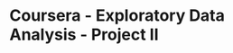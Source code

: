 Coursera - Exploratory Data Analysis - Project II
=================================================



